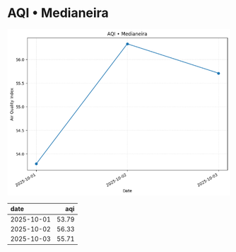 # AQI • Medianeira

![chart](/reports/img/2025-10-01_aqi.png)

| date       |   aqi |
|:-----------|------:|
| 2025-10-01 | 53.79 |
| 2025-10-02 | 56.33 |
| 2025-10-03 | 55.71 |
